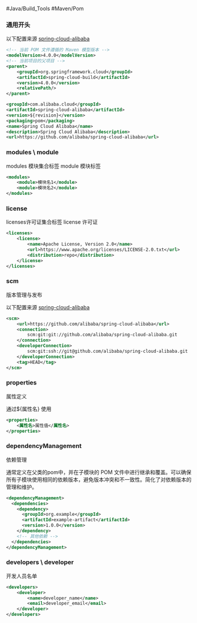 
#Java/Build_Tools
#Maven/Pom

### 通用开头


 以下配置来源  [spring-cloud-alibaba](https://github.com/alibaba/spring-cloud-alibaba/tree/2022.x)

```xml
<!-- 当前 POM 文件遵循的 Maven 模型版本 -->
<modelVersion>4.0.0</modelVersion>
<!-- 当前项目的父项目 -->
<parent>
	<groupId>org.springframework.cloud</groupId>
	<artifactId>spring-cloud-build</artifactId>
	<version>4.0.0</version>
	<relativePath/>
</parent>

<groupId>com.alibaba.cloud</groupId>
<artifactId>spring-cloud-alibaba</artifactId>
<version>${revision}</version>
<packaging>pom</packaging>
<name>Spring Cloud Alibaba</name>
<description>Spring Cloud Alibaba</description>
<url>https://github.com/alibaba/spring-cloud-alibaba</url>
```


### modules \ module

modules 模块集合标签
module 模块标签
```xml
<modules>
	<module>模块名1</module>
	<module>模块名2</module>
</modules>
```


### license

licenses许可证集合标签
license 许可证
```xml
<licenses>  
    <license>        
	    <name>Apache License, Version 2.0</name>  
        <url>https://www.apache.org/licenses/LICENSE-2.0.txt</url>  
        <distribution>repo</distribution>  
    </license>
</licenses>

```

### scm 

版本管理与发布

以下配置来源  [spring-cloud-alibaba](https://github.com/alibaba/spring-cloud-alibaba/tree/2022.x)
```xml
<scm>
	<url>https://github.com/alibaba/spring-cloud-alibaba</url>
	<connection>
		scm:git:git://github.com/alibaba/spring-cloud-alibaba.git
	</connection>
	<developerConnection>
		scm:git:ssh://git@github.com/alibaba/spring-cloud-alibaba.git
	</developerConnection>
	<tag>HEAD</tag>
</scm>

```

### properties 

属性定义


通过${属性名} 使用
```xml
<properties>
	<属性名>属性值</属性名>
</properties>
```


### dependencyManagement 

依赖管理

通常定义在父类的pom中，并在子模块的 POM 文件中进行继承和覆盖。可以确保所有子模块使用相同的依赖版本，避免版本冲突和不一致性。简化了对依赖版本的管理和维护。

```xml
<dependencyManagement>
  <dependencies>
    <dependency>
      <groupId>org.example</groupId>
      <artifactId>example-artifact</artifactId>
      <version>1.0.0</version>
    </dependency>
    <!-- 其他依赖 -->
  </dependencies>
</dependencyManagement>
```



### developers \ developer

开发人员名单

```xml
<developers>
	<developer>
		<name>developer_name</name>
		<email>developer_email</email>
	</developer>
</developers>        
```


